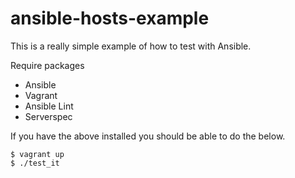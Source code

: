 ansible-hosts-example
=====================

This is a really simple example of how to test with Ansible.

Require packages
* Ansible
* Vagrant
* Ansible Lint
* Serverspec

If you have the above installed you should be able to do the below.
```
$ vagrant up
$ ./test_it
```
